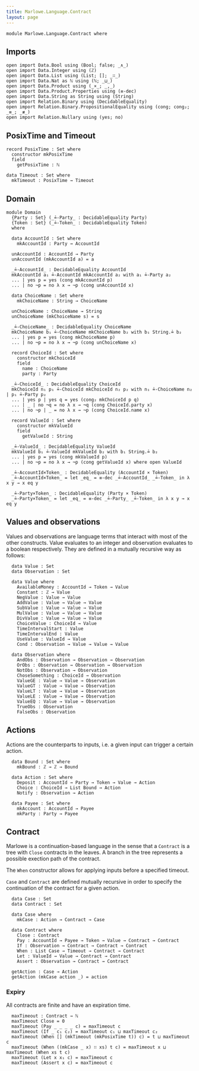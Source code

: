 ```yaml
---
title: Marlowe.Language.Contract
layout: page
---
```


```
module Marlowe.Language.Contract where
```

## Imports

```
open import Data.Bool using (Bool; false; _∧_)
open import Data.Integer using (ℤ)
open import Data.List using (List; []; _∷_)
open import Data.Nat as ℕ using (ℕ; _⊔_)
open import Data.Product using (_×_; _,_)
open import Data.Product.Properties using (≡-dec)
open import Data.String as String using (String)
open import Relation.Binary using (DecidableEquality)
open import Relation.Binary.PropositionalEquality using (cong; cong₂; _≡_; _≢_)
open import Relation.Nullary using (yes; no)
```

## PosixTime and Timeout

```
record PosixTime : Set where
  constructor mkPosixTime
  field
    getPosixTime : ℕ

data Timeout : Set where
  mkTimeout : PosixTime → Timeout
```

## Domain

```
module Domain
  {Party : Set} (_≟-Party_ : DecidableEquality Party)
  {Token : Set} (_≟-Token_ : DecidableEquality Token)
  where

  data AccountId : Set where
    mkAccountId : Party → AccountId

  unAccountId : AccountId → Party
  unAccountId (mkAccountId a) = a

  _≟-AccountId_ : DecidableEquality AccountId
  mkAccountId a₁ ≟-AccountId mkAccountId a₂ with a₁ ≟-Party a₂
  ... | yes p = yes (cong mkAccountId p)
  ... | no ¬p = no λ x → ¬p (cong unAccountId x)

  data ChoiceName : Set where
    mkChoiceName : String → ChoiceName

  unChoiceName : ChoiceName → String
  unChoiceName (mkChoiceName s) = s

  _≟-ChoiceName_ : DecidableEquality ChoiceName
  mkChoiceName b₁ ≟-ChoiceName mkChoiceName b₂ with b₁ String.≟ b₂
  ... | yes p = yes (cong mkChoiceName p)
  ... | no ¬p = no λ x → ¬p (cong unChoiceName x)

  record ChoiceId : Set where
    constructor mkChoiceId
    field
      name : ChoiceName
      party : Party

  _≟-ChoiceId_ : DecidableEquality ChoiceId
  mkChoiceId n₁ p₁ ≟-ChoiceId mkChoiceId n₂ p₂ with n₁ ≟-ChoiceName n₂ | p₁ ≟-Party p₂
  ... | yes p | yes q = yes (cong₂ mkChoiceId p q)
  ... | _ | no ¬q = no λ x → ¬q (cong ChoiceId.party x)
  ... | no ¬p | _ = no λ x → ¬p (cong ChoiceId.name x)

  record ValueId : Set where
    constructor mkValueId
    field
      getValueId : String

  _≟-ValueId_ : DecidableEquality ValueId
  mkValueId b₁ ≟-ValueId mkValueId b₂ with b₁ String.≟ b₂
  ... | yes p = yes (cong mkValueId p)
  ... | no ¬p = no λ x → ¬p (cong getValueId x) where open ValueId

  _≟-AccountId×Token_ : DecidableEquality (AccountId × Token)
  _≟-AccountId×Token_ = let _eq_ = ≡-dec _≟-AccountId_ _≟-Token_ in λ x y → x eq y

  _≟-Party×Token_ : DecidableEquality (Party × Token)
  _≟-Party×Token_ = let _eq_ = ≡-dec _≟-Party_ _≟-Token_ in λ x y → x eq y
```

## Values and observations

Values and observations are language terms that interact with most of the
other constructs. Value evaluates to an integer and observation evaluates to
a boolean respectively. They are defined in a mutually recursive way as follows:

```
  data Value : Set
  data Observation : Set

  data Value where
    AvailableMoney : AccountId → Token → Value
    Constant : ℤ → Value
    NegValue : Value → Value
    AddValue : Value → Value → Value
    SubValue : Value → Value → Value
    MulValue : Value → Value → Value
    DivValue : Value → Value → Value
    ChoiceValue : ChoiceId → Value
    TimeIntervalStart : Value
    TimeIntervalEnd : Value
    UseValue : ValueId → Value
    Cond : Observation → Value → Value → Value

  data Observation where
    AndObs : Observation → Observation → Observation
    OrObs : Observation → Observation → Observation
    NotObs : Observation → Observation
    ChoseSomething : ChoiceId → Observation
    ValueGE : Value → Value → Observation
    ValueGT : Value → Value → Observation
    ValueLT : Value → Value → Observation
    ValueLE : Value → Value → Observation
    ValueEQ : Value → Value → Observation
    TrueObs : Observation
    FalseObs : Observation
```

## Actions

Actions are the counterparts to inputs, i.e. a given input can trigger a
certain action.

```
  data Bound : Set where
    mkBound : ℤ → ℤ → Bound

  data Action : Set where
    Deposit : AccountId → Party → Token → Value → Action
    Choice : ChoiceId → List Bound → Action
    Notify : Observation → Action

  data Payee : Set where
    mkAccount : AccountId → Payee
    mkParty : Party → Payee
```

## Contract

  Marlowe is a continuation-based language in the sense that a `Contract` is
  a tree with `Close` contracts in the leaves. A branch in the tree represents
  a possible exection path of the contract.

  The `When` constructor allows for applying inputs before a specified timeout.

  `Case` and `Contract` are defined mutually recursive in order to specify the
  continuation of the contract for a given action.

```
  data Case : Set
  data Contract : Set

  data Case where
    mkCase : Action → Contract → Case

  data Contract where
    Close : Contract
    Pay : AccountId → Payee → Token → Value → Contract → Contract
    If : Observation → Contract → Contract → Contract
    When : List Case → Timeout → Contract → Contract
    Let : ValueId → Value → Contract → Contract
    Assert : Observation → Contract → Contract

  getAction : Case → Action
  getAction (mkCase action _) = action
```

### Expiry

  All contracts are finite and have an expiration time.

```
  maxTimeout : Contract → ℕ
  maxTimeout Close = 0
  maxTimeout (Pay _ _ _ _ c) = maxTimeout c
  maxTimeout (If _ c₁ c₂) = maxTimeout c₁ ⊔ maxTimeout c₂
  maxTimeout (When [] (mkTimeout (mkPosixTime t)) c) = t ⊔ maxTimeout c
  maxTimeout (When ((mkCase _ x) ∷ xs) t c) = maxTimeout x ⊔ maxTimeout (When xs t c)
  maxTimeout (Let x x₁ c) = maxTimeout c
  maxTimeout (Assert x c) = maxTimeout c
```
